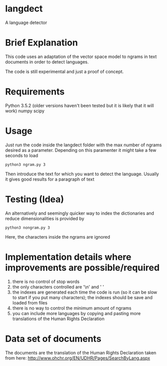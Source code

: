 # langdect
A language detector

# Brief Explanation
This code uses an adaptation of the vector space model to ngrams in text
documents in order to detect languages.

The code is still experimental and just a proof of concept.

# Requirements

Python 3.5.2 (older versions haven't been tested but it is likely that it 
will work)
numpy
scipy

# Usage
Just run the code inside the langdect folder with the max number of ngrams 
desired as a parameter. Depending on this paramenter it might take a few 
seconds to load

    python3 ngram.py 3

Then introduce the text for which you want to detect the language. Usually
it gives good results for a paragraph of text

# Testing (Idea)
An alternatively and seemingly quicker way to index the dictionaries and
reduce dimensionalities is provided by 

    python3 nongram.py 3

Here, the characters inside the ngrams are ignored

# Implementation details where improvements are possible/required

1. there is no control of stop words
2. the only characters controlled are '\n' and ' '
3. the indexes are generated each time the code is run (so it can be slow to 
start if you put many characters); the indexes should be save and loaded from
files
4. there is no way to control the minimum amount of ngrams
5. you can include more languages by copying and pasting more translations of
the Human Rights Declaration 

# Data set of documents
The documents are the translation of the Human Rights Declaration taken from 
here: http://www.ohchr.org/EN/UDHR/Pages/SearchByLang.aspx
